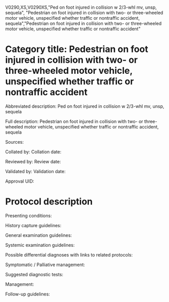V0290,XS,V0290XS,"Ped on foot injured in collision w 2/3-whl mv, unsp, sequela", "Pedestrian on foot injured in collision with two- or three-wheeled motor vehicle, unspecified whether traffic or nontraffic accident, sequela","Pedestrian on foot injured in collision with two- or three-wheeled motor vehicle, unspecified whether traffic or nontraffic accident"
# Category title: Pedestrian on foot injured in collision with two- or three-wheeled motor vehicle, unspecified whether traffic or nontraffic accident

Abbreviated description: Ped on foot injured in collision w 2/3-whl mv, unsp, sequela

Full description: Pedestrian on foot injured in collision with two- or three-wheeled motor vehicle, unspecified whether traffic or nontraffic accident, sequela

Sources:

Collated by:
Collation date:

Reviewed by:
Review date:

Validated by:
Validation date:

Approval UID:

# Protocol description

Presenting conditions:

History capture guidelines:

General examination guidelines:

Systemic examination guidelines:

Possible differential diagnoses with links to related protocols:

Symptomatic / Palliative management:

Suggested diagnostic tests:

Management:

Follow-up guidelines:

